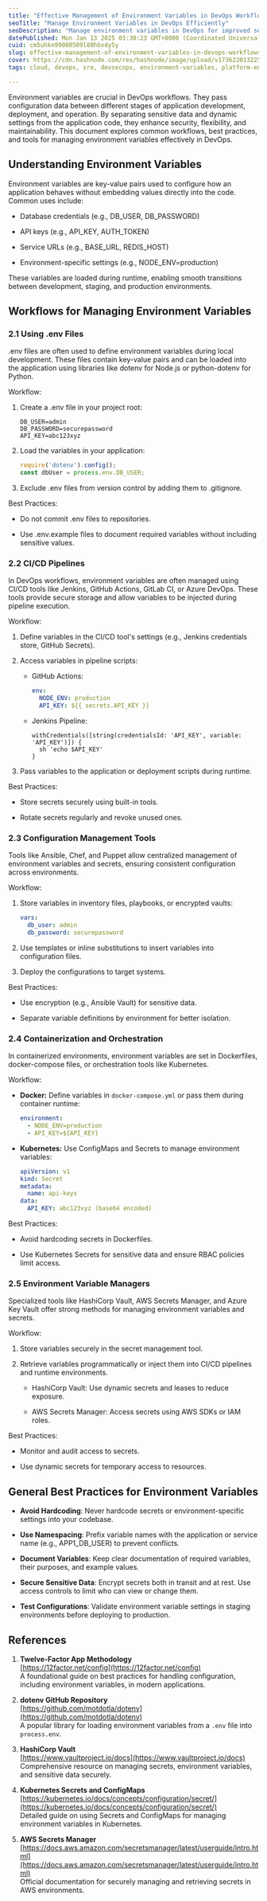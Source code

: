 ```yaml
---
title: "Effective Management of Environment Variables in DevOps Workflows"
seoTitle: "Manage Environment Variables in DevOps Efficiently"
seoDescription: "Manage environment variables in DevOps for improved security, flexibility, and maintainability throughout development and deployment stages"
datePublished: Mon Jan 13 2025 03:30:23 GMT+0000 (Coordinated Universal Time)
cuid: cm5uhkn99000509l80hbxdy5y
slug: effective-management-of-environment-variables-in-devops-workflows
cover: https://cdn.hashnode.com/res/hashnode/image/upload/v1736220132250/7ff20c2f-2d63-4016-bcb7-3969a3099c37.png
tags: cloud, devops, sre, devsecops, environment-variables, platform-engineering

---
```


Environment variables are crucial in DevOps workflows. They pass configuration data between different stages of application development, deployment, and operation. By separating sensitive data and dynamic settings from the application code, they enhance security, flexibility, and maintainability. This document explores common workflows, best practices, and tools for managing environment variables effectively in DevOps.

## Understanding Environment Variables

Environment variables are key-value pairs used to configure how an application behaves without embedding values directly into the code. Common uses include:

* Database credentials (e.g., DB\_USER, DB\_PASSWORD)
    
* API keys (e.g., API\_KEY, AUTH\_TOKEN)
    
* Service URLs (e.g., BASE\_URL, REDIS\_HOST)
    
* Environment-specific settings (e.g., NODE\_ENV=production)
    

These variables are loaded during runtime, enabling smooth transitions between development, staging, and production environments.

## Workflows for Managing Environment Variables

### 2.1 Using .env Files

.env files are often used to define environment variables during local development. These files contain key-value pairs and can be loaded into the application using libraries like dotenv for Node.js or python-dotenv for Python.

Workflow:

1. Create a .env file in your project root:
    
    ```plaintext
    DB_USER=admin
    DB_PASSWORD=securepassword
    API_KEY=abc123xyz
    ```
    
2. Load the variables in your application:
    
    ```javascript
    require('dotenv').config();
    const dbUser = process.env.DB_USER;
    ```
    
3. Exclude .env files from version control by adding them to .gitignore.
    

Best Practices:

* Do not commit .env files to repositories.
    
* Use .env.example files to document required variables without including sensitive values.
    

### 2.2 CI/CD Pipelines

In DevOps workflows, environment variables are often managed using CI/CD tools like Jenkins, GitHub Actions, GitLab CI, or Azure DevOps. These tools provide secure storage and allow variables to be injected during pipeline execution.

Workflow:

1. Define variables in the CI/CD tool's settings (e.g., Jenkins credentials store, GitHub Secrets).
    
2. Access variables in pipeline scripts:
    
    * GitHub Actions:
        
        ```yaml
        env:
          NODE_ENV: production
          API_KEY: ${{ secrets.API_KEY }}
        ```
        
    * Jenkins Pipeline:
        
        ```plaintext
        withCredentials([string(credentialsId: 'API_KEY', variable: 'API_KEY')]) {
          sh 'echo $API_KEY'
        }
        ```
        
3. Pass variables to the application or deployment scripts during runtime.
    

Best Practices:

* Store secrets securely using built-in tools.
    
* Rotate secrets regularly and revoke unused ones.
    

### 2.3 Configuration Management Tools

Tools like Ansible, Chef, and Puppet allow centralized management of environment variables and secrets, ensuring consistent configuration across environments.

Workflow:

1. Store variables in inventory files, playbooks, or encrypted vaults:
    
    ```yaml
    vars:
      db_user: admin
      db_password: securepassword
    ```
    
2. Use templates or inline substitutions to insert variables into configuration files.
    
3. Deploy the configurations to target systems.
    

Best Practices:

* Use encryption (e.g., Ansible Vault) for sensitive data.
    
* Separate variable definitions by environment for better isolation.
    

### 2.4 Containerization and Orchestration

In containerized environments, environment variables are set in Dockerfiles, docker-compose files, or orchestration tools like Kubernetes.

Workflow:

* **Docker:** Define variables in `docker-compose.yml` or pass them during container runtime:
    
    ```yaml
    environment:
      - NODE_ENV=production
      - API_KEY=${API_KEY}
    ```
    
* **Kubernetes:** Use ConfigMaps and Secrets to manage environment variables:
    
    ```yaml
    apiVersion: v1
    kind: Secret
    metadata:
      name: api-keys
    data:
      API_KEY: abc123xyz (base64 encoded)
    ```
    

Best Practices:

* Avoid hardcoding secrets in Dockerfiles.
    
* Use Kubernetes Secrets for sensitive data and ensure RBAC policies limit access.
    

### 2.5 Environment Variable Managers

Specialized tools like HashiCorp Vault, AWS Secrets Manager, and Azure Key Vault offer strong methods for managing environment variables and secrets.

Workflow:

1. Store variables securely in the secret management tool.
    
2. Retrieve variables programmatically or inject them into CI/CD pipelines and runtime environments.
    
    * HashiCorp Vault: Use dynamic secrets and leases to reduce exposure.
        
    * AWS Secrets Manager: Access secrets using AWS SDKs or IAM roles.
        

Best Practices:

* Monitor and audit access to secrets.
    
* Use dynamic secrets for temporary access to resources.
    

## General Best Practices for Environment Variables

* **Avoid Hardcoding**: Never hardcode secrets or environment-specific settings into your codebase.
    
* **Use Namespacing**: Prefix variable names with the application or service name (e.g., APP1\_DB\_USER) to prevent conflicts.
    
* **Document Variables**: Keep clear documentation of required variables, their purposes, and example values.
    
* **Secure Sensitive Data**: Encrypt secrets both in transit and at rest. Use access controls to limit who can view or change them.
    
* **Test Configurations**: Validate environment variable settings in staging environments before deploying to production.
    

## References

1. **Twelve-Factor App Methodology**  
    [https://12factor.net/config](https://12factor.net/config)  
    A foundational guide on best practices for handling configuration, including environment variables, in modern applications.
    
2. **dotenv GitHub Repository**  
    [https://github.com/motdotla/dotenv](https://github.com/motdotla/dotenv)  
    A popular library for loading environment variables from a `.env` file into `process.env`.
    
3. **HashiCorp Vault**  
    [https://www.vaultproject.io/docs](https://www.vaultproject.io/docs)  
    Comprehensive resource on managing secrets, environment variables, and sensitive data securely.
    
4. **Kubernetes Secrets and ConfigMaps**  
    [https://kubernetes.io/docs/concepts/configuration/secret/](https://kubernetes.io/docs/concepts/configuration/secret/)  
    Detailed guide on using Secrets and ConfigMaps for managing environment variables in Kubernetes.
    
5. **AWS Secrets Manager**  
    [https://docs.aws.amazon.com/secretsmanager/latest/userguide/intro.html](https://docs.aws.amazon.com/secretsmanager/latest/userguide/intro.html)  
    Official documentation for securely managing and retrieving secrets in AWS environments.